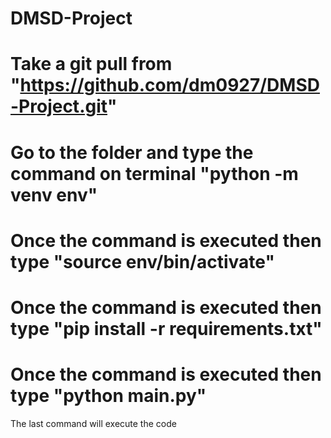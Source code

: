 # DMSD-Project

# Take a git pull from "https://github.com/dm0927/DMSD-Project.git"

# Go to the folder and type the command on terminal "python -m venv env"

# Once the command is executed then type "source env/bin/activate"

# Once the command is executed then type "pip install -r requirements.txt"

# Once the command is executed then type "python main.py"

The last command will execute the code

